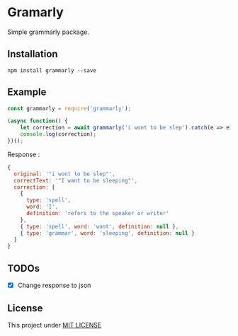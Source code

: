 # Gramarly

Simple grammarly package.

## Installation

```
npm install grammarly --save
```

## Example

```javascript
const grammarly = require('grammarly');

(async function() {
    let correction = await grammarly('i wont to be slep').catch(e => e);
    console.log(correction);
})();
```
Response : 
```javascript
{
  original: '"i wont to be slep"',
  correctText: '"I want to be sleeping"',
  correction: [
    {
      type: 'spell',
      word: 'I',
      definition: 'refers to the speaker or writer'
    },
    { type: 'spell', word: 'want', definition: null },
    { type: 'grammar', word: 'sleeping', definition: null }
  ]
}
```

## TODOs
- [x] Change response to json

## License
This project under [MIT LICENSE](license.md)
